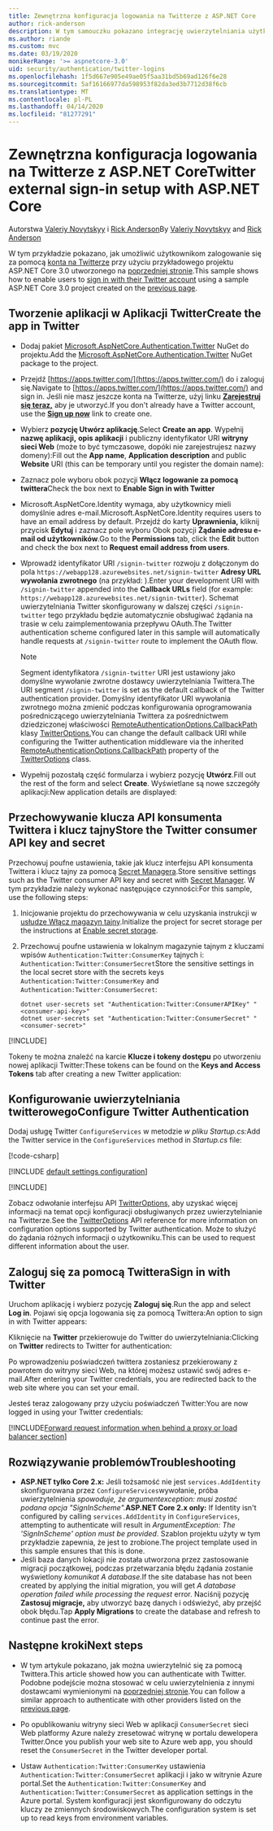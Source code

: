 ```yaml
---
title: Zewnętrzna konfiguracja logowania na Twitterze z ASP.NET Core
author: rick-anderson
description: W tym samouczku pokazano integrację uwierzytelniania użytkowników konta Twitter z istniejącą aplikacją ASP.NET Core.
ms.author: riande
ms.custom: mvc
ms.date: 03/19/2020
monikerRange: '>= aspnetcore-3.0'
uid: security/authentication/twitter-logins
ms.openlocfilehash: 1f5d667e905e49ae05f5aa31bd5b69ad126f6e28
ms.sourcegitcommit: 5af16166977da598953f82da3ed3b7712d38f6cb
ms.translationtype: MT
ms.contentlocale: pl-PL
ms.lasthandoff: 04/14/2020
ms.locfileid: "81277291"
---
```

# <a name="twitter-external-sign-in-setup-with-aspnet-core"></a><span data-ttu-id="59e7a-103">Zewnętrzna konfiguracja logowania na Twitterze z ASP.NET Core</span><span class="sxs-lookup"><span data-stu-id="59e7a-103">Twitter external sign-in setup with ASP.NET Core</span></span>

<span data-ttu-id="59e7a-104">Autorstwa [Valeriy Novytskyy](https://github.com/01binary) i [Rick Anderson](https://twitter.com/RickAndMSFT)</span><span class="sxs-lookup"><span data-stu-id="59e7a-104">By [Valeriy Novytskyy](https://github.com/01binary) and [Rick Anderson](https://twitter.com/RickAndMSFT)</span></span>

<span data-ttu-id="59e7a-105">W tym przykładzie pokazano, jak umożliwić użytkownikom zalogowanie się za pomocą [konta na Twitterze](https://dev.twitter.com/web/sign-in/desktop-browser) przy użyciu przykładowego projektu ASP.NET Core 3.0 utworzonego na [poprzedniej stronie](xref:security/authentication/social/index).</span><span class="sxs-lookup"><span data-stu-id="59e7a-105">This sample shows how to enable users to [sign in with their Twitter account](https://dev.twitter.com/web/sign-in/desktop-browser) using a sample ASP.NET Core 3.0 project created on the [previous page](xref:security/authentication/social/index).</span></span>

## <a name="create-the-app-in-twitter"></a><span data-ttu-id="59e7a-106">Tworzenie aplikacji w Aplikacji Twitter</span><span class="sxs-lookup"><span data-stu-id="59e7a-106">Create the app in Twitter</span></span>

* <span data-ttu-id="59e7a-107">Dodaj pakiet [Microsoft.AspNetCore.Authentication.Twitter](https://www.nuget.org/packages/Microsoft.AspNetCore.Authentication.Twitter/3.0.0) NuGet do projektu.</span><span class="sxs-lookup"><span data-stu-id="59e7a-107">Add the [Microsoft.AspNetCore.Authentication.Twitter](https://www.nuget.org/packages/Microsoft.AspNetCore.Authentication.Twitter/3.0.0) NuGet package to the project.</span></span>

* <span data-ttu-id="59e7a-108">Przejdź [https://apps.twitter.com/](https://apps.twitter.com/) do i zaloguj się.</span><span class="sxs-lookup"><span data-stu-id="59e7a-108">Navigate to [https://apps.twitter.com/](https://apps.twitter.com/) and sign in.</span></span> <span data-ttu-id="59e7a-109">Jeśli nie masz jeszcze konta na Twitterze, użyj linku **[Zarejestruj się teraz,](https://twitter.com/signup)** aby je utworzyć.</span><span class="sxs-lookup"><span data-stu-id="59e7a-109">If you don't already have a Twitter account, use the **[Sign up now](https://twitter.com/signup)** link to create one.</span></span>

* <span data-ttu-id="59e7a-110">Wybierz **pozycję Utwórz aplikację**.</span><span class="sxs-lookup"><span data-stu-id="59e7a-110">Select **Create an app**.</span></span> <span data-ttu-id="59e7a-111">Wypełnij **nazwę aplikacji,** **opis aplikacji** i publiczny identyfikator URI **witryny sieci Web** (może to być tymczasowe, dopóki nie zarejestrujesz nazwy domeny):</span><span class="sxs-lookup"><span data-stu-id="59e7a-111">Fill out the **App name**, **Application description** and public **Website** URI (this can be temporary until you register the domain name):</span></span>

* <span data-ttu-id="59e7a-112">Zaznacz pole wyboru obok pozycji **Włącz logowanie za pomocą twittera**</span><span class="sxs-lookup"><span data-stu-id="59e7a-112">Check the box next to **Enable Sign in with Twitter**</span></span>

* <span data-ttu-id="59e7a-113">Microsoft.AspNetCore.Identity wymaga, aby użytkownicy mieli domyślnie adres e-mail.</span><span class="sxs-lookup"><span data-stu-id="59e7a-113">Microsoft.AspNetCore.Identity requires users to have an email address by default.</span></span> <span data-ttu-id="59e7a-114">Przejdź do karty **Uprawnienia,** kliknij przycisk **Edytuj** i zaznacz pole wyboru Obok pozycji **Żądanie adresu e-mail od użytkowników**.</span><span class="sxs-lookup"><span data-stu-id="59e7a-114">Go to the **Permissions** tab, click the **Edit** button and check the box next to **Request email address from users**.</span></span>

* <span data-ttu-id="59e7a-115">Wprowadź identyfikator URI `/signin-twitter` rozwoju z dołączonym do pola `https://webapp128.azurewebsites.net/signin-twitter` **Adresy URL wywołania zwrotnego** (na przykład: ).</span><span class="sxs-lookup"><span data-stu-id="59e7a-115">Enter your development URI with `/signin-twitter` appended into the **Callback URLs** field (for example: `https://webapp128.azurewebsites.net/signin-twitter`).</span></span> <span data-ttu-id="59e7a-116">Schemat uwierzytelniania Twitter skonfigurowany w dalszej części `/signin-twitter` tego przykładu będzie automatycznie obsługiwać żądania na trasie w celu zaimplementowania przepływu OAuth.</span><span class="sxs-lookup"><span data-stu-id="59e7a-116">The Twitter authentication scheme configured later in this sample will automatically handle requests at `/signin-twitter` route to implement the OAuth flow.</span></span>

  > [!NOTE]
  > <span data-ttu-id="59e7a-117">Segment identyfikatora `/signin-twitter` URI jest ustawiony jako domyślne wywołanie zwrotne dostawcy uwierzytelniania Twittera.</span><span class="sxs-lookup"><span data-stu-id="59e7a-117">The URI segment `/signin-twitter` is set as the default callback of the Twitter authentication provider.</span></span> <span data-ttu-id="59e7a-118">Domyślny identyfikator URI wywołania zwrotnego można zmienić podczas konfigurowania oprogramowania pośredniczącego uwierzytelniania Twittera za pośrednictwem dziedziczonej właściwości [RemoteAuthenticationOptions.CallbackPath](/dotnet/api/microsoft.aspnetcore.authentication.remoteauthenticationoptions.callbackpath) klasy [TwitterOptions.](/dotnet/api/microsoft.aspnetcore.authentication.twitter.twitteroptions)</span><span class="sxs-lookup"><span data-stu-id="59e7a-118">You can change the default callback URI while configuring the Twitter authentication middleware via the inherited [RemoteAuthenticationOptions.CallbackPath](/dotnet/api/microsoft.aspnetcore.authentication.remoteauthenticationoptions.callbackpath) property of the [TwitterOptions](/dotnet/api/microsoft.aspnetcore.authentication.twitter.twitteroptions) class.</span></span>

* <span data-ttu-id="59e7a-119">Wypełnij pozostałą część formularza i wybierz pozycję **Utwórz**.</span><span class="sxs-lookup"><span data-stu-id="59e7a-119">Fill out the rest of the form and select **Create**.</span></span> <span data-ttu-id="59e7a-120">Wyświetlane są nowe szczegóły aplikacji:</span><span class="sxs-lookup"><span data-stu-id="59e7a-120">New application details are displayed:</span></span>

## <a name="store-the-twitter-consumer-api-key-and-secret"></a><span data-ttu-id="59e7a-121">Przechowywanie klucza API konsumenta Twittera i klucz tajny</span><span class="sxs-lookup"><span data-stu-id="59e7a-121">Store the Twitter consumer API key and secret</span></span>

<span data-ttu-id="59e7a-122">Przechowuj poufne ustawienia, takie jak klucz interfejsu API konsumenta Twittera i klucz tajny za pomocą [Secret Managera](xref:security/app-secrets).</span><span class="sxs-lookup"><span data-stu-id="59e7a-122">Store sensitive settings such as the Twitter consumer API key and secret with [Secret Manager](xref:security/app-secrets).</span></span> <span data-ttu-id="59e7a-123">W tym przykładzie należy wykonać następujące czynności:</span><span class="sxs-lookup"><span data-stu-id="59e7a-123">For this sample, use the following steps:</span></span>

1. <span data-ttu-id="59e7a-124">Inicjowanie projektu do przechowywania w celu uzyskania instrukcji w [usłudze Włącz magazyn tajny](xref:security/app-secrets#enable-secret-storage).</span><span class="sxs-lookup"><span data-stu-id="59e7a-124">Initialize the project for secret storage per the instructions at [Enable secret storage](xref:security/app-secrets#enable-secret-storage).</span></span>
1. <span data-ttu-id="59e7a-125">Przechowuj poufne ustawienia w lokalnym magazynie tajnym z kluczami wpisów `Authentication:Twitter:ConsumerKey` tajnych i: `Authentication:Twitter:ConsumerSecret`</span><span class="sxs-lookup"><span data-stu-id="59e7a-125">Store the sensitive settings in the local secret store with the secrets keys `Authentication:Twitter:ConsumerKey` and `Authentication:Twitter:ConsumerSecret`:</span></span>

    ```dotnetcli
    dotnet user-secrets set "Authentication:Twitter:ConsumerAPIKey" "<consumer-api-key>"
    dotnet user-secrets set "Authentication:Twitter:ConsumerSecret" "<consumer-secret>"
    ```

[!INCLUDE[](~/includes/environmentVarableColon.md)]

<span data-ttu-id="59e7a-126">Tokeny te można znaleźć na karcie **Klucze i tokeny dostępu** po utworzeniu nowej aplikacji Twitter:</span><span class="sxs-lookup"><span data-stu-id="59e7a-126">These tokens can be found on the **Keys and Access Tokens** tab after creating a new Twitter application:</span></span>

## <a name="configure-twitter-authentication"></a><span data-ttu-id="59e7a-127">Konfigurowanie uwierzytelniania twitterowego</span><span class="sxs-lookup"><span data-stu-id="59e7a-127">Configure Twitter Authentication</span></span>

<span data-ttu-id="59e7a-128">Dodaj usługę Twitter `ConfigureServices` w metodzie *w pliku Startup.cs:*</span><span class="sxs-lookup"><span data-stu-id="59e7a-128">Add the Twitter service in the `ConfigureServices` method in *Startup.cs* file:</span></span>

[!code-csharp[](~/security/authentication/social/social-code/3.x/StartupTwitter3x.cs?name=snippet&highlight=10-15)]

[!INCLUDE [default settings configuration](includes/default-settings.md)]

[!INCLUDE[](includes/chain-auth-providers.md)]

<span data-ttu-id="59e7a-129">Zobacz odwołanie interfejsu API [TwitterOptions,](/dotnet/api/microsoft.aspnetcore.builder.twitteroptions) aby uzyskać więcej informacji na temat opcji konfiguracji obsługiwanych przez uwierzytelnianie na Twitterze.</span><span class="sxs-lookup"><span data-stu-id="59e7a-129">See the [TwitterOptions](/dotnet/api/microsoft.aspnetcore.builder.twitteroptions) API reference for more information on configuration options supported by Twitter authentication.</span></span> <span data-ttu-id="59e7a-130">Może to służyć do żądania różnych informacji o użytkowniku.</span><span class="sxs-lookup"><span data-stu-id="59e7a-130">This can be used to request different information about the user.</span></span>

## <a name="sign-in-with-twitter"></a><span data-ttu-id="59e7a-131">Zaloguj się za pomocą Twittera</span><span class="sxs-lookup"><span data-stu-id="59e7a-131">Sign in with Twitter</span></span>

<span data-ttu-id="59e7a-132">Uruchom aplikację i wybierz pozycję **Zaloguj się**.</span><span class="sxs-lookup"><span data-stu-id="59e7a-132">Run the app and select **Log in**.</span></span> <span data-ttu-id="59e7a-133">Pojawi się opcja logowania się za pomocą Twittera:</span><span class="sxs-lookup"><span data-stu-id="59e7a-133">An option to sign in with Twitter appears:</span></span>

<span data-ttu-id="59e7a-134">Kliknięcie na **Twitter** przekierowuje do Twitter do uwierzytelniania:</span><span class="sxs-lookup"><span data-stu-id="59e7a-134">Clicking on **Twitter** redirects to Twitter for authentication:</span></span>

<span data-ttu-id="59e7a-135">Po wprowadzeniu poświadczeń twittera zostaniesz przekierowany z powrotem do witryny sieci Web, na której możesz ustawić swój adres e-mail.</span><span class="sxs-lookup"><span data-stu-id="59e7a-135">After entering your Twitter credentials, you are redirected back to the web site where you can set your email.</span></span>

<span data-ttu-id="59e7a-136">Jesteś teraz zalogowany przy użyciu poświadczeń Twitter:</span><span class="sxs-lookup"><span data-stu-id="59e7a-136">You are now logged in using your Twitter credentials:</span></span>

[!INCLUDE[Forward request information when behind a proxy or load balancer section](includes/forwarded-headers-middleware.md)]

<!-- 
### React to cancel Authorize External sign-in
Twitter doesn't support AccessDeniedPath
Rather in the twitter setup, you can provide an External sign-in homepage. The external sign-in homepage doesn't support localhost. Tested with https://cors3.azurewebsites.net/ and that works.
-->

## <a name="troubleshooting"></a><span data-ttu-id="59e7a-137">Rozwiązywanie problemów</span><span class="sxs-lookup"><span data-stu-id="59e7a-137">Troubleshooting</span></span>

* <span data-ttu-id="59e7a-138">**ASP.NET tylko Core 2.x:** Jeśli tożsamość nie jest `services.AddIdentity` skonfigurowana przez `ConfigureServices`wywołanie, próba uwierzytelnienia *spowoduje, że argumentexception: musi zostać podana opcja "SignInScheme".*</span><span class="sxs-lookup"><span data-stu-id="59e7a-138">**ASP.NET Core 2.x only:** If Identity isn't configured by calling `services.AddIdentity` in `ConfigureServices`, attempting to authenticate will result in *ArgumentException: The 'SignInScheme' option must be provided*.</span></span> <span data-ttu-id="59e7a-139">Szablon projektu użyty w tym przykładzie zapewnia, że jest to zrobione.</span><span class="sxs-lookup"><span data-stu-id="59e7a-139">The project template used in this sample ensures that this is done.</span></span>
* <span data-ttu-id="59e7a-140">Jeśli baza danych lokacji nie została utworzona przez zastosowanie migracji początkowej, podczas przetwarzania błędu żądania zostanie wyświetlony *komunikat A database.*</span><span class="sxs-lookup"><span data-stu-id="59e7a-140">If the site database has not been created by applying the initial migration, you will get *A database operation failed while processing the request* error.</span></span> <span data-ttu-id="59e7a-141">Naciśnij pozycję **Zastosuj migracje,** aby utworzyć bazę danych i odświeżyć, aby przejść obok błędu.</span><span class="sxs-lookup"><span data-stu-id="59e7a-141">Tap **Apply Migrations** to create the database and refresh to continue past the error.</span></span>

## <a name="next-steps"></a><span data-ttu-id="59e7a-142">Następne kroki</span><span class="sxs-lookup"><span data-stu-id="59e7a-142">Next steps</span></span>

* <span data-ttu-id="59e7a-143">W tym artykule pokazano, jak można uwierzytelnić się za pomocą Twittera.</span><span class="sxs-lookup"><span data-stu-id="59e7a-143">This article showed how you can authenticate with Twitter.</span></span> <span data-ttu-id="59e7a-144">Podobne podejście można stosować w celu uwierzytelnienia z innymi dostawcami wymienionymi na [poprzedniej stronie](xref:security/authentication/social/index).</span><span class="sxs-lookup"><span data-stu-id="59e7a-144">You can follow a similar approach to authenticate with other providers listed on the [previous page](xref:security/authentication/social/index).</span></span>

* <span data-ttu-id="59e7a-145">Po opublikowaniu witryny sieci Web w aplikacji `ConsumerSecret` sieci Web platformy Azure należy zresetować witrynę w portalu dewelopera Twitter.</span><span class="sxs-lookup"><span data-stu-id="59e7a-145">Once you publish your web site to Azure web app, you should reset the `ConsumerSecret` in the Twitter developer portal.</span></span>

* <span data-ttu-id="59e7a-146">Ustaw `Authentication:Twitter:ConsumerKey` ustawienia `Authentication:Twitter:ConsumerSecret` aplikacji i jako w witrynie Azure portal.</span><span class="sxs-lookup"><span data-stu-id="59e7a-146">Set the `Authentication:Twitter:ConsumerKey` and `Authentication:Twitter:ConsumerSecret` as application settings in the Azure portal.</span></span> <span data-ttu-id="59e7a-147">System konfiguracji jest skonfigurowany do odczytu kluczy ze zmiennych środowiskowych.</span><span class="sxs-lookup"><span data-stu-id="59e7a-147">The configuration system is set up to read keys from environment variables.</span></span>
